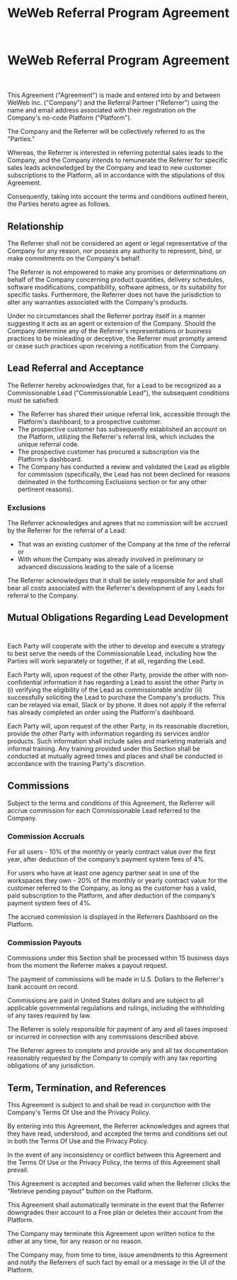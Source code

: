 # WeWeb Referral Program Agreement ​


# WeWeb Referral Program Agreement ​

This Agreement ("Agreement") is made and entered into by and between WeWeb Inc. ("Company") and the Referral Partner ("Referrer") using the name and email address associated with their registration on the Company's no-code Platform ("Platform").

The Company and the Referrer will be collectively referred to as the "Parties."

Whereas, the Referrer is interested in referring potential sales leads to the Company, and the Company intends to remunerate the Referrer for specific sales leads acknowledged by the Company and lead to new customer subscriptions to the Platform, all in accordance with the stipulations of this Agreement.

Consequently, taking into account the terms and conditions outlined herein, the Parties hereto agree as follows.


## Relationship ​

The Referrer shall not be considered an agent or legal representative of the Company for any reason, nor possess any authority to represent, bind, or make commitments on the Company's behalf.

The Referrer is not empowered to make any promises or determinations on behalf of the Company concerning product quantities, delivery schedules, software modifications, compatibility, software aptness, or its suitability for specific tasks. Furthermore, the Referrer does not have the jurisdiction to alter any warranties associated with the Company's products.

Under no circumstances shall the Referrer portray itself in a manner suggesting it acts as an agent or extension of the Company. Should the Company determine any of the Referrer's representations or business practices to be misleading or deceptive, the Referrer must promptly amend or cease such practices upon receiving a notification from the Company.


## Lead Referral and Acceptance ​

The Referrer hereby acknowledges that, for a Lead to be recognized as a Commissionable Lead ("Commissionable Lead"), the subsequent conditions must be satisfied:

- The Referrer has shared their unique referral link, accessible through the Platform's dashboard, to a prospective customer.
- The prospective customer has subsequently established an account on the Platform, utilizing the Referrer's referral link, which includes the unique referral code.
- The prospective customer has procured a subscription via the Platform's dashboard.
- The Company has conducted a review and validated the Lead as eligible for commission (specifically, the Lead has not been declined for reasons delineated in the forthcoming Exclusions section or for any other pertinent reasons).


### Exclusions ​

The Referrer acknowledges and agrees that no commission will be accrued by the Referrer for the referral of a Lead:

- That was an existing customer of the Company at the time of the referral or
- With whom the Company was already involved in preliminary or advanced discussions leading to the sale of a license

The Referrer acknowledges that it shall be solely responsible for and shall bear all costs associated with the Referrer's development of any Leads for referral to the Company.


## Mutual Obligations Regarding Lead Development ​

Each Party will cooperate with the other to develop and execute a strategy to best serve the needs of the Commissionable Lead, including how the Parties will work separately or together, if at all, regarding the Lead.

Each Party will, upon request of the other Party, provide the other with non-confidential information it has regarding a Lead to assist the other Party in (i) verifying the eligibility of the Lead as commissionable and/or (ii) successfully soliciting the Lead to purchase the Company's products. This can be relayed via email, Slack or by phone. It does not apply if the referral has already completed an order using the Platform's dashboard.

Each Party will, upon request of the other Party, in its reasonable discretion, provide the other Party with information regarding its services and/or products. Such information shall include sales and marketing materials and informal training. Any training provided under this Section shall be conducted at mutually agreed times and places and shall be conducted in accordance with the training Party's discretion.


## Commissions ​

Subject to the terms and conditions of this Agreement, the Referrer will accrue commission for each Commissionable Lead referred to the Company.


### Commission Accruals ​

For all users - 10% of the monthly or yearly contract value over the first year, after deduction of the company’s payment system fees of 4%.

For users who have at least one agency partner seat in one of the workspaces they own - 20% of the monthly or yearly contract value for the customer referred to the Company, as long as the customer has a valid, paid subscription to the Platform, and after deduction of the company’s payment system fees of 4%.

The accrued commission is displayed in the Referrers Dashboard on the Platform.


### Commission Payouts ​

Commissions under this Section shall be processed within 15 business days from the moment the Referrer makes a payout request.

The payment of commissions will be made in U.S. Dollars to the Referrer's bank account on record.

Commissions are paid in United States dollars and are subject to all applicable governmental regulations and rulings, including the withholding of any taxes required by law.

The Referrer is solely responsible for payment of any and all taxes imposed or incurred in connection with any commissions described above.

The Referrer agrees to complete and provide any and all tax documentation reasonably requested by the Company to comply with any tax reporting obligations of any jurisdiction.


## Term, Termination, and References ​

This Agreement is subject to and shall be read in conjunction with the Company's Terms Of Use and the Privacy Policy.

By entering into this Agreement, the Referrer acknowledges and agrees that they have read, understood, and accepted the terms and conditions set out in both the Terms Of Use and the Privacy Policy.

In the event of any inconsistency or conflict between this Agreement and the Terms Of Use or the Privacy Policy, the terms of this Agreement shall prevail.

This Agreement is accepted and becomes valid when the Referrer clicks the "Retrieve pending payout" button on the Platform.

This Agreement shall automatically terminate in the event that the Referrer downgrades their account to a Free plan or deletes their account from the Platform.

The Company may terminate this Agreement upon written notice to the other at any time, for any reason or no reason.

The Company may, from time to time, issue amendments to this Agreement and notify the Referrers of such fact by email or a message in the UI of the Platform.

